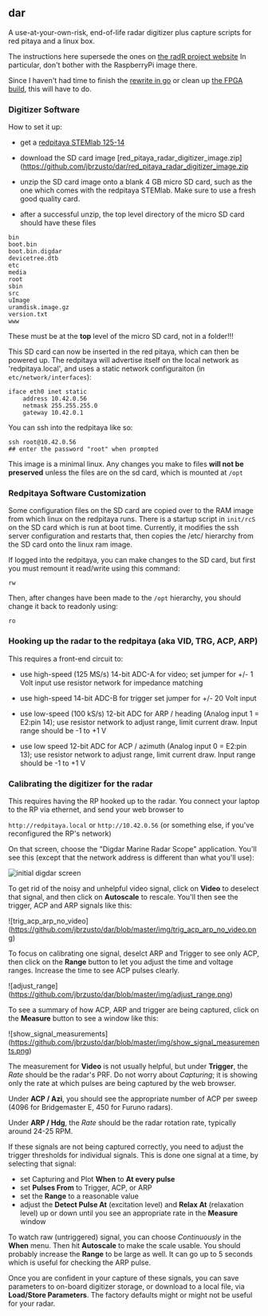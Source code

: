 ## dar
A use-at-your-own-risk, end-of-life radar digitizer plus capture scripts for red pitaya and a linux box.

The instructions here supersede the ones on [the radR project
website](https://radr-project.org/03_-_Current_Features_and_Plug-ins/Red_Pitaya_-_preliminary_work?highlight=redpitaya)
In particular, don't bother with the RaspberryPi image there.

Since I haven't had time to finish the [rewrite in
go](https://github.com/jbrzusto/ogdar) or clean up [the FPGA
build](https://github.com/jbrzusto/digdar), this will have to do.

### Digitizer Software
How to set it up:

- get a [redpitaya STEMlab 125-14](https://www.redpitaya.com/Catalog/p20/stemlab-125-14-starter-kit?cat=c99)

- download the SD card image [red_pitaya_radar_digitizer_image.zip] (https://github.com/jbrzusto/dar/red_pitaya_radar_digitizer_image.zip

- unzip the SD card image onto a blank 4 GB micro SD card, such as the one which comes with the
  redpitaya STEMlab.  Make sure to use a fresh good quality card.

- after a successful unzip, the top level directory of the micro SD card should have these files

```
bin
boot.bin
boot.bin.digdar
devicetree.dtb
etc
media
root
sbin
src
uImage
uramdisk.image.gz
version.txt
www
```

These must be at the **top** level of the micro SD card, not in a folder!!!

This SD card can now be inserted in the red pitaya, which can then be powered up.
The redpitaya will advertise itself on the local network as 'redpitaya.local',
and uses a static network configuraiton (in `etc/network/interfaces`):
```
iface eth0 inet static
    address 10.42.0.56
    netmask 255.255.255.0
    gateway 10.42.0.1
```

You can ssh into the redpitaya like so:
```
ssh root@10.42.0.56
## enter the password "root" when prompted
```
This image is a minimal linux.  Any changes you make to files **will not be preserved**
unless the files are on the sd card, which is mounted at `/opt`

### Redpitaya Software Customization

Some configuration files on the SD card are copied over to the RAM image from
which linux on the redpitaya runs.  There is a startup script in `init/rcS` on
the SD card which is run at boot time.
Currently, it modifies the ssh server configuration and restarts that, then
copies the /etc/ hierarchy from the SD card onto the linux ram image.

If logged into the redpitaya, you can make changes to the SD card, but first
you must remount it read/write using this command:

`rw`

Then, after changes have been made to the `/opt` hierarchy, you should change it back
to readonly using:

`ro`


### Hooking up the radar to the redpitaya (aka VID, TRG, ACP, ARP)

This requires a front-end circuit to:


-   use high-speed (125 MS/s) 14-bit ADC-A for video;
    set jumper for +/- 1 Volt input
    use resistor network for impedance matching

-   use high-speed 14-bit ADC-B for trigger
    set jumper for +/- 20 Volt input

-   use low-speed (100 kS/s) 12-bit ADC for ARP / heading (Analog input 1 = E2:pin 14);
    use resistor network to adjust range, limit current draw.  Input range should be -1 to +1 V

-   use low speed 12-bit ADC for ACP / azimuth (Analog input 0 = E2:pin 13);
    use resistor network to adjust range, limit current draw.  Input range should be -1 to +1 V

### Calibrating the digitizer for the radar

This requires having the RP hooked up to the radar.  You connect your laptop to the
RP via ethernet, and send your web browser to

`http://redpitaya.local` or `http://10.42.0.56` (or something else, if you've
reconfigured the RP's network)

On that screen, choose the "Digdar Marine Radar Scope" application.
You'll see this (except that the network address is different than what you'll use):

![initial digdar screen](https://github.com/jbrzusto/dar/blob/master/img/initial_screen.png)

To get rid of the noisy and unhelpful video signal, click on **Video** to deselect that signal,
and then click on **Autoscale** to rescale.  You'll then see the trigger, ACP and ARP signals like this:

![trig_acp_arp_no_video] (https://github.com/jbrzusto/dar/blob/master/img/trig_acp_arp_no_video.png)

To focus on calibrating one signal, deselct ARP and Trigger to see only ACP, then click on the
**Range** button to let you adjust the time and voltage ranges.  Increase the time to see
ACP pulses clearly.

![adjust_range] (https://github.com/jbrzusto/dar/blob/master/img/adjust_range.png)

To see a summary of how ACP, ARP and trigger are being captured, click on the **Measure** button
to see a window like this:

![show_signal_measurements] (https://github.com/jbrzusto/dar/blob/master/img/show_signal_measurements.png)

The measurement for **Video** is not usually helpful, but under **Trigger**, the *Rate* should be
the radar's PRF.  Do not worry about *Capturing*; it is showing only the rate at which pulses are
being captured by the web browser.

Under **ACP / Azi**, you should see the appropriate number of ACP per sweep (4096 for Bridgemaster E,
450 for Furuno radars).

Under **ARP / Hdg**, the *Rate* should be the radar rotation rate, typically around 24-25 RPM.

If these signals are not being captured correctly, you need to adjust the trigger thresholds
for individual signals.  This is done one signal at a time, by selecting that signal:
  - set Capturing and Plot **When** to **At every pulse**
  - set **Pulses From** to Trigger, ACP, or ARP
  - set the **Range** to a reasonable value
  - adjust the **Detect Pulse At** (excitation level) and **Relax At** (relaxation level) up or down
    until you see an appropriate rate in the **Measure** window

To watch raw (untriggered) signal, you can choose *Continuously* in the **When** menu.
Then hit **Autoscale** to make the scale usable.  You should probably increase the **Range**
to be large as well.  It can go up to 5 seconds which is useful for checking the ARP pulse.

Once you are confident in your capture of these signals, you can save parameters to
on-board digitizer storage, or download to a local file, via **Load/Store Parameters**.
The factory defaults might or might not be useful for your radar.
